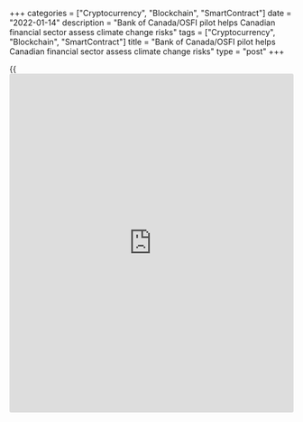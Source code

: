 +++
categories = ["Cryptocurrency", "Blockchain", "SmartContract"]
date = "2022-01-14"
description = "Bank of Canada/OSFI pilot helps Canadian financial sector assess climate change risks"
tags = ["Cryptocurrency", "Blockchain", "SmartContract"]
title = "Bank of Canada/OSFI pilot helps Canadian financial sector assess climate change risks"
type = "post"
+++

{{<iframe id="large-banner" src="https://www.bounty.group/#slide=5.0" width="100%" height="600" scrolling="no" style="border: 0px solid rgb(216, 221, 230); border-radius: 3px;">}}

The Bank of Canada and Office of the Superintendent of Financial
Institutions (OSFI) today released the [results][1] of a pilot project
on climate scenario analysis. This pilot was an important step in
helping Canada’s financial sector improve its ability to analyze
economic and financial risks affecting financial institutions that could
arise from climate change.

Together with six Canadian financial institutions, the Bank and OSFI
developed [scenarios][2] that will help the financial sector identify,
measure and disclose climate-related risks. These scenarios were not
intended to be forecasts or predictions. Rather, they were specifically
designed to capture a range of potential outcomes and illustrate the
kinds of stresses on the financial system and economy that could occur
as the world transitions to a low-carbon future.

All scenarios showed that this transition will entail important risks
for some economic sectors. Mispricing of transition risks could expose
financial institutions and [investor](https://www.fintechee.com/tutorial-for-forex-trading/investor-mode/)s to sudden and large losses. It
could also delay investments needed to help mitigate the impact of
climate change.

The scenarios highlighted that meeting climate targets will lead to
significant structural changes for the Canadian and global economies,
and that this transition will be more challenging in countries like
Canada that have large carbon-intensive sectors. As well, the analysis
showed that delaying climate [policy](https://www.fintechee.com/policy/) action increases the overall
economic impacts and risks to financial stability. In the scenario
analysis, the economic impacts for Canada are driven mostly by declines
in global commodity prices.

An important caveat is that the scenarios make very conservative
assumptions about the evolution of green technologies. Therefore, they
do not capture potential disruptive technology impacts or opportunities.
The scenarios also deliberately focus on transition risks rather than
physical risks. The manifestation of physical risks, and efforts to
avoid or mitigate their impact, could also have significant implications
for the global and Canadian economies and the financial system. This is
an area for future work.

Scenario analysis is a better tool to use for this work than traditional
economic models because climate change is global and complex and the
risks involved have very long time horizons. Further, there is a large
amount of uncertainty about how emerging technologies and policies will
evolve to address climate change.

The pilot, which was launched in late 2020, built on work by the Central
Banks and Supervisors Network for Greening the Financial System (NGFS)—a
group of more than 100 members that defines and promotes best practices
in climate risk management in the financial sector. The Bank of Canada
joined the NGFS in 2019, and OSFI joined last year. While the NGFS
pioneered the use of scenario analysis to examine climate change risks,
the pilot extended that work by looking at potential impacts on specific
economic sectors.

The pilot also provided insight on the maturity of climate related
governance and risk management practices of Canadian financial
institutions, and their level of preparedness for managing risks. More
robust management of climate related financial risks is essential for
institutions to better understand how they are exposed to climate change
under different potential scenario pathways.

Both the public and private sectors are in the early stages of building
their capacity to assess risks related to climate change.

In the future, it will be important to work toward better data
collection on exposures and vulnerabilities and for more institutions to
employ scenario analysis. Future work could consider, for example,
physical risks related to climate change, other types of risk, or larger
systemic considerations.

For its part, the Bank of Canada plans to build its capacity to assess
the implications of more frequent severe weather events and the
transition to a low-carbon economy for potential output growth, the
labour market and inflation, while OSFI announced today in an [industry
letter][3] that it will issue draft guidance on climate risk management
for federally regulated financial institutions later this year.

## Quotes

“Climate change will have broad economic and financial impacts, so the
Bank has committed to develop new models and methods to better
understand physical and transition effects on the Canadian economy. This
pilot illustrates how the public and private sectors need to work
together to ensure our economy and financial system are adequately
prepared to handle the transition to a low-carbon economy.”  
— Toni Gravelle, Deputy Governor, Bank of Canada

“Climate scenario exercises, like this one, make clear the potential
financial impacts of climate-related transition risks across a range of
different climate pathways. This work is a critical step toward building
risk management capability and awareness among regulated entities and
thereby promoting financial resilience through the transition.”  
— Ben Gully, Assistant Superintendent, Office of the Superintendent of
Financial Institutions

## Contact

Bank of Canada Media Relations  
[613-782-8782][4]

OSFI Media Relations  
[343-550-9373][5]

   1. www.bankofcanada.ca/2022/01/assessing-climate-change-risks-to-our-financial-system/
   2. www.bankofcanada.ca/wp-content/uploads/2021/11/BoC-OSFI-Using-Scenario-Analysis-to-Assess-Climate-Transition-Risk.pdf
   3. www.osfi-bsif.gc.ca/eng/fi-if/in-ai/Pages/clrsk-mgm_let.aspx
   4. tel:6137828782 ()
   5. tel:3435509373 ()